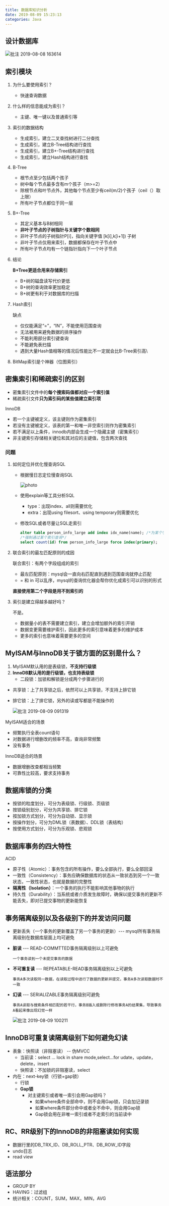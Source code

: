 ```yaml
---
title: 数据库知识分析
date: 2019-08-09 15:23:13
categories: Java
---
```

## 设计数据库

![批注 2019-08-08 163614](https://wx3.sinaimg.cn/large/80ceacb8ly1g5t4xw7828j20d608bjrw.jpg)

## 索引模块

1. 为什么要使用索引？ 

   - 快速查询数据

2. 什么样的信息能成为索引？

   - 主键、唯一键以及普通索引等

3. 索引的数据结构

   - 生成索引，建立二叉查找树进行二分查找
   - 生成索引，建立B-Tree结构进行查找
   - 生成索引，建立B+-Tree结构进行查找
   - 生成索引，建立Hash结构进行查找

4. B-Tree

   - 根节点至少包括两个孩子
   - 树中每个节点最多含有m个孩子（m>=2）
   - 除根节点和叶节点外，其他每个节点至少有ceil(m/2)个孩子（ceil（）取上限）
   - 所有叶子节点都位于同一层

5. B+-Tree

   - 其定义基本与B树相同
   - **非叶子节点的子树指针与关键字个数相同**
   - 非叶子节点的子树指针P[i]，指向关键字值 [k[i],k[i+1]) 子树
   - 非叶子节点仅用来索引，数据都保存在叶子节点中
   - 所有叶子节点均有一个链指针指向下一个叶子节点

6. 结论

   **B+Tree更适合用来存储索引**

   - B+树的磁盘读写代价更低
   - B+树的查询效率更加稳定
   - B+树更有利于对数据库的扫描

7. Hash索引

   缺点

   - 仅仅能满足“=”，“IN”，不能使用范围查询
   - 无法被用来避免数据的排序操作
   - 不能利用部分索引键查询
   - 不能避免表扫描
   - 遇到大量Hash值相等的情况后性能比不一定就会比B-Tree索引高\

8. BitMap索引是个神器（位图索引）

## 密集索引和稀疏索引的区别

- 密集索引文件中的**每个搜索码值都对应一个索引值**
- 稀疏索引文件**只为索引码的某些值建立索引项**

InnoDB

- 若一个主键被定义，该主键则作为密集索引
- 若没有主键被定义，该表的第一和唯一非空索引则作为密集索引
- 若不满足以上条件，innodb内部会生成一个隐藏主键（密集索引）
- 非主键索引存储相关键位和其对应的主键值，包含两次查找

### 问题

1. 如何定位并优化慢查询SQL

   - 根据慢日志定位慢查询SQL

     ![photo](https://wx1.sinaimg.cn/large/80ceacb8ly1g5t4z686ggj20ah03lwen.jpg)

   - 使用explain等工具分析SQL

     - type：出现index、all则需要优化
     - extra：出现using filesort、using temporary则需要优化

   - 修改SQL或者尽量让SQL走索引

     ```sql
     alter table person_info_large add index idx_name(name); /*为某个字段增加索引*/
     /*强制通过某个索引查询*/
     select count(id) from person_info_large force index(primary);
     ```

2. 联合索引的最左匹配原则的成因

   联合索引：有两个字段组成的索引

   - 最左匹配原则：mysql会一直向右匹配直到遇到范围查询就停止匹配
   - = 和 in 可以乱序，mysql的查询优化器会帮你优化成索引可以识别的形式

   **直接使用第二个字段是用不到索引的**

3. 索引是建立得越多越好吗？

   不是。

   - 数据量小的表不需要建立索引，建立会增加额外的索引开销
   - 数据变更需要维护索引，因此更多的索引意味着更多的维护成本
   - 更多的索引也意味着需要更多的空间

## MyISAM与InnoDB关于锁方面的区别是什么？

1. MyISAM默认用的是表级锁，**不支持行级锁**
2. **InnoDB默认用的是行级锁，也支持表级锁**
   - 二段锁：加锁和解锁是分成两个步骤进行的

- 共享锁：上了共享锁之后，依然可以上共享锁，不支持上排它锁

- 排它锁：上了排它锁，另外的读或写都是不能操作的

  ![批注 2019-08-09 091319](https://ws3.sinaimg.cn/large/80ceacb8ly1g5t8ivw58ej20d6056gln.jpg)

MyISAM适合的场景

- 频繁执行全表count语句
- 对数据进行增删改的频率不高，查询非常频繁
- 没有事务

InnoDB适合的场景

- 数据增删改查都相当频繁
- 可靠性比较高，要求支持事务

## 数据库锁的分类

- 按锁的粒度划分，可分为表级锁、行级锁、页级锁
- 按锁级别划分，可分为共享锁、排它锁
- 按加锁方式划分，可分为自动锁、显示锁
- 按操作划分，可分为DML锁（表数据）、DDL锁（表结构）
- 按使用方式划分，可分为乐观锁、悲观锁

## 数据库事务的四大特性

ACID

- 原子性（Atomic）：事务包含的所有操作，要么全部执行，要么全部回滚
- 一致性（Consistency）：事务应确保数据库的状态从一致状态到另一个一致状态，一致性状态，也就是数据的完整性
- **隔离性（Isolation）**：一个事务的执行不能影响其他事物的执行
- 持久性（Durability）：当系统或者介质发生故障时，确保以提交事务的更新不能丢失，即对已提交事物的更新能恢复

## 事务隔离级别以及各级别下的并发访问问题

- 更新丢失（一个事务的更新覆盖了另一个事务的更新）--- mysql所有事务隔离级别在数据库层面上均可避免

- **脏读** --- READ-COMMTTED事务隔离级别以上可避免

  `一个事务读到一个未提交事务的数据`

- **不可重复读** --- REPEATABLE-READ事务隔离级别以上可避免

  `事务A多次读取同一数据，在读取过程中进行了数据的更新并提交，事务A多次读取数据时不一致`

- **幻读** --- SERIALIZABLE事务隔离级别可避免

  `事务A读取与搜索条件相匹配的若干行，事务B插入或删除行修改事务A的结果集，导致事务A看起来像出现幻觉一样`
  
  ![批注 2019-08-09 100211](https://ws4.sinaimg.cn/large/80ceacb8ly1g5t8j3pagvj20kw08mgmk.jpg)

## InnoDB可重复读隔离级别下如何避免幻读

- 表象：快照读（非阻塞读） -- 伪MVCC
  - 当前读：select ... lock in share mode,select...for udate，update，delete，insert
  - 快照读：不加锁的非阻塞读，select
- 内在：next-key锁（行锁+gap锁）
  - 行锁
  - **Gap锁**
    - 对主键索引或者唯一索引会用Gap锁吗？
      - 如果where条件全部命中，则不会用Gap锁，只会加记录锁
      - 如果where条件部分命中或者全不命中，则会用Gap锁
      - Gap锁会用在非唯一索引或者不走索引的当前读中

## RC、RR级别下的InnoDB的非阻塞读如何实现

- 数据行里的DB_TRX_ID、DB_ROLL_PTR、DB_ROW_ID字段
- undo日志
- read view

## 语法部分

- GROUP BY
- HAVING：过滤组
- 统计相关：COUNT，SUM，MAX，MIN，AVG